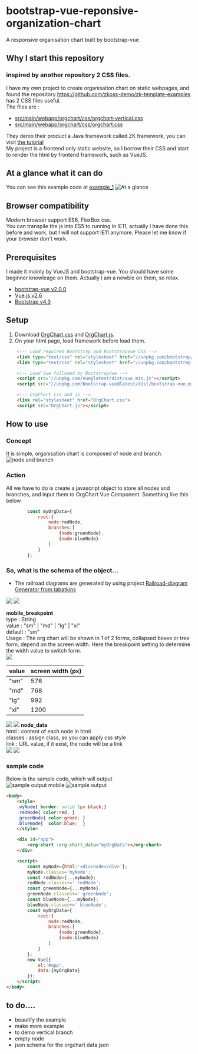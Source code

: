 # bootstrap-vue-reponsive-organization-chart
A responsive organisation chart built by bootstrap-vue
## Why I start this repository
### inspired by another repository 2 CSS files.
I have my own project to create organisation chart on static webpages, and found the repository  https://github.com/zkoss-demo/zk-template-examples has 2 CSS files useful.  
The files are :  
- [src/main/webapp/orgchart/css/orgchart-vertical.css](https://github.com/zkoss-demo/zk-template-examples/blob/master/src/main/webapp/orgchart/css/orgchart-vertical.css)
- [src/main/webapp/orgchart/css/orgchart.css](https://github.com/zkoss-demo/zk-template-examples/blob/master/src/main/webapp/orgchart/css/orgchart.css)

They demo their product a Java framework called ZK framework, you can visit [the tutorial](https://dzone.com/articles/css-flex-based-orgchart-with-zk)  
My project is a frontend only static website, so I borrow their CSS and start to render the html by frontend framework, such as VueJS.


## At a glance what it can do
You can see this example code at [example_1](examples/example_1)
![At a glance](doc/images/glance.gif)

## Browser compatibility
Modern browser support ES6, FlexBox css.  
You can transpile the js into ES5 to running in IE11, actually I have done this before and work, but I will not support IE11 anymore.
Please let me know if your browser don't work.

## Prerequisites
I made it mainly by VueJS and bootstrap-vue. You should have some beginner knowleage on them. Actually I am a newbie on them, so relax.
- [bootstrap-vue v2.0.0](https://bootstrap-vue.js.org/)
- [Vue.js v2.6](https://vuejs.org/)
- [Bootstrap v4.3](https://getbootstrap.com/)

## Setup
1. Download [OrgChart.css](src/OrgChart.css) and [OrgChart.js](src/OrgChart.js).
2. On your html page, load framework before load them.
```html
    <!-- Load required Bootstrap and BootstrapVue CSS -->
    <link type="text/css" rel="stylesheet" href="//unpkg.com/bootstrap/dist/css/bootstrap.min.css" />
    <link type="text/css" rel="stylesheet" href="//unpkg.com/bootstrap-vue@latest/dist/bootstrap-vue.min.css" />

    <!-- Load Vue followed by BootstrapVue -->
    <script src="//unpkg.com/vue@latest/dist/vue.min.js"></script>
    <script src="//unpkg.com/bootstrap-vue@latest/dist/bootstrap-vue.min.js"></script>

    <!-- OrgChart css and js -->
    <link rel="stylesheet" href="OrgChart.css">
    <script src="OrgChart.js"></script>    
```

## How to use
### Concept
It is simple, organisation chart is composed of node and branch.  
![node and branch](doc/images/concept1.png)
### Action
All we have to do is create a javascript object to store all nodes and branches, and input them to OrgChart Vue Component. Something like this below  
```javascript
        const myOrgData={
            root:{
                node:redNode,
                branches:[
                    {node:greenNode},
                    {node:blueNode}
                ]
            }
        };
```
### So, what is the schema of the object...
* The railroad diagrams are generated by using project [Railroad-diagram Generator from tabatkins](https://github.com/tabatkins/railroad-diagrams)

![](doc/railroad_diagram/orgChart_data.png)
![](doc/railroad_diagram/mobile_breakpoint.png)

**mobile_breakpoint**  
type : String  
value : "sm" | "md" | "lg" | "xl"  
default : "sm"  
Usage : The org chart will be shown in 1 of 2 forms, collapsed boxes or tree form, depend on the screen width. Here the breakpoint setting to determine the width value to switch form.  
![](doc/images/mobile_breakpoint.gif)

value|screen width (px)
---|---
"sm" | 576
"md" | 768
"lg" | 992
"xl" | 1200

![](doc/railroad_diagram/branch_data.png)
![](doc/railroad_diagram/node_data.png)
**node_data**  
html : content of each node in html   
classes : assign class, so you can apply css style   
link : URL value, if it exist, the node will be a link    
![](doc/railroad_diagram/branches_data.png)
![](doc/railroad_diagram/vertical_breakpoint.png)
### sample code
Below is the sample code, which will output  
![sample output mobile](doc/images/sample_output_mobile.png) ![sample output](doc/images/sample_output.png)
```html
<body>
    <style>
    .myNode{ border: solid 1px black;}
    .redNode{ color:red; }
    .greenNode{ color:green; }
    .blueNode{  color:blue;  }
    </style>

    <div id="app">
        <org-chart :org-chart_data="myOrgData"></org-chart>
    </div>

    <script>
        const myNode={html:'<div>node</div>'};
        myNode.classes='myNode';
        const redNode={...myNode};
        redNode.classes+=' redNode';
        const greenNode={...myNode};
        greenNode.classes+=' greenNode';
        const blueNode={...myNode};
        blueNode.classes+=' blueNode';
        const myOrgData={
            root:{
                node:redNode,
                branches:[
                    {node:greenNode},
                    {node:blueNode}
                ]
            }
        };
        new Vue({
            el:'#app',
            data:{myOrgData}
        });
    </script>
</body>
```
## to do....
+ beautify the example
+ make more example
+ to demo vertical branch
+ empty node
+ json schema for the orgchart data json


